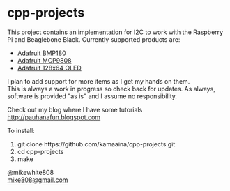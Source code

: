cpp-projects
============
This project contains an implementation for I2C to work with the Raspberry Pi and Beaglebone Black.
Currently supported products are:
<ul>
<li><a href="https://www.adafruit.com/product/1603">Adafruit BMP180</a></li>
<li><a href="https://www.adafruit.com/products/1782">Adafruit MCP9808</a></li>
<li><a href="https://www.adafruit.com/products/938">Adafruit 128x64 OLED</a></li>
</ul>
I plan to add support for more items as I get my hands on them.
<br>
This is always a work in progress so check back for updates. As always, software is provided
"as is" and I assume no responsibility.

Check out my blog where I have some tutorials
http://pauhanafun.blogspot.com

To install:
<ol>
<li>git clone https://github.com/kamaaina/cpp-projects.git</li>
<li>cd cpp-projects</li>
<li>make</li>
</ol>

@mikewhite808<br>
mike808@gmail.com
